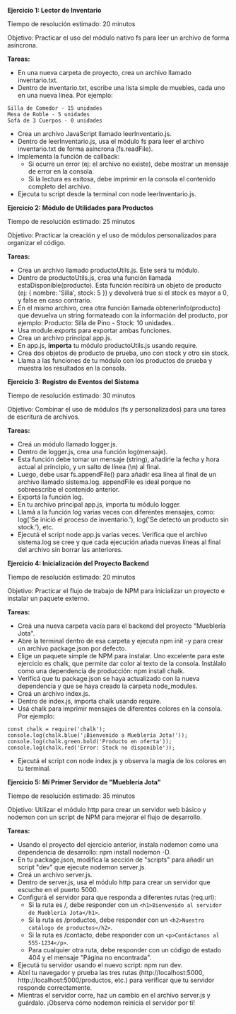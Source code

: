 **Ejercicio 1: Lector de Inventario**

Tiempo de resolución estimado: 20 minutos

Objetivo: Practicar el uso del módulo nativo fs para leer un archivo de forma asíncrona.

**Tareas:**

- En una nueva carpeta de proyecto, crea un archivo llamado inventario.txt.
- Dentro de inventario.txt, escribe una lista simple de muebles, cada uno en una nueva línea. Por ejemplo:

```
Silla de Comedor - 15 unidades
Mesa de Roble - 5 unidades
Sofá de 3 Cuerpos - 0 unidades
```

- Crea un archivo JavaScript llamado leerInventario.js.
- Dentro de leerInventario.js, usa el módulo fs para leer el archivo inventario.txt de forma asíncrona (fs.readFile).
- Implementa la función de callback:
  - Si ocurre un error (ej: el archivo no existe), debe mostrar un mensaje de error en la consola.
  - Si la lectura es exitosa, debe imprimir en la consola el contenido completo del archivo.
- Ejecuta tu script desde la terminal con node leerInventario.js.

**Ejercicio 2: Módulo de Utilidades para Productos**

Tiempo de resolución estimado: 25 minutos

Objetivo: Practicar la creación y el uso de módulos personalizados para organizar el código.

**Tareas:**

- Crea un archivo llamado productoUtils.js. Este será tu módulo.
- Dentro de productoUtils.js, crea una función llamada estaDisponible(producto). Esta función recibirá un objeto de producto (ej: { nombre: 'Silla', stock: 5 }) y devolverá true si el stock es mayor a 0, y false en caso contrario.
- En el mismo archivo, crea otra función llamada obtenerInfo(producto) que devuelva un string formateado con la información del producto, por ejemplo: Producto: Silla de Pino - Stock: 10 unidades..
- Usa module.exports para exportar ambas funciones.
- Crea un archivo principal app.js.
- En app.js, **importa** tu módulo productoUtils.js usando require.
- Crea dos objetos de producto de prueba, uno con stock y otro sin stock.
- Llama a las funciones de tu módulo con los productos de prueba y muestra los resultados en la consola.

**Ejercicio 3: Registro de Eventos del Sistema**

Tiempo de resolución estimado: 30 minutos

Objetivo: Combinar el uso de módulos (fs y personalizados) para una tarea de escritura de archivos.

**Tareas:**

- Creá un módulo llamado logger.js.
- Dentro de logger.js, crea una función log(mensaje).
- Esta función debe tomar un mensaje (string), añadirle la fecha y hora actual al principio, y un salto de línea (\n) al final.
- Luego, debe usar fs.appendFile() para añadir esa línea al final de un archivo llamado sistema.log. appendFile es ideal porque no sobreescribe el contenido anterior.
- Exportá la función log.
- En tu archivo principal app.js, importa tu módulo logger.
- Llamá a la función log varias veces con diferentes mensajes, como: log('Se inició el proceso de inventario.'), log('Se detectó un producto sin stock.'), etc.
- Ejecutá el script node app.js varias veces. Verifica que el archivo sistema.log se cree y que cada ejecución añada nuevas líneas al final del archivo sin borrar las anteriores.

**Ejercicio 4: Inicialización del Proyecto Backend**

Tiempo de resolución estimado: 20 minutos

Objetivo: Practicar el flujo de trabajo de NPM para inicializar un proyecto e instalar un paquete externo.

**Tareas:**

- Creá una nueva carpeta vacía para el backend del proyecto "Mueblería Jota".
- Abre la terminal dentro de esa carpeta y ejecuta npm init -y para crear un archivo package.json por defecto.
- Elige un paquete simple de NPM para instalar. Uno excelente para este ejercicio es chalk, que permite dar color al texto de la consola. Instálalo como una dependencia de producción: npm install chalk.
- Verificá que tu package.json se haya actualizado con la nueva dependencia y que se haya creado la carpeta node_modules.
- Creá un archivo index.js.
- Dentro de index.js, importa chalk usando require.
- Usá chalk para imprimir mensajes de diferentes colores en la consola. Por ejemplo:

```
const chalk = require('chalk');
console.log(chalk.blue('¡Bienvenido a Mueblería Jota!'));
console.log(chalk.green.bold('Producto en oferta'));
console.log(chalk.red('Error: Stock no disponible'));
```

- Ejecutá el script con node index.js y observa la magia de los colores en tu terminal.

**Ejercicio 5: Mi Primer Servidor de "Mueblería Jota"**

Tiempo de resolución estimado: 35 minutos

Objetivo: Utilizar el módulo http para crear un servidor web básico y nodemon con un script de NPM para mejorar el flujo de desarrollo.

**Tareas:**

- Usando el proyecto del ejercicio anterior, instala nodemon como una dependencia de desarrollo: npm install nodemon -D.
- En tu package.json, modifica la sección de "scripts" para añadir un script "dev" que ejecute nodemon server.js.
- Creá un archivo server.js.
- Dentro de server.js, usa el módulo http para crear un servidor que escuche en el puerto 5000.
- Configurá el servidor para que responda a diferentes rutas (req.url):
  - Si la ruta es /, debe responder con un `<h1>Bienvenido al servidor de Mueblería Jota</h1>`.
  - Si la ruta es /productos, debe responder con un `<h2>Nuestro catálogo de productos</h2>`.
  - Si la ruta es /contacto, debe responder con un `<p>Contáctanos al 555-1234</p>`.
  - Para cualquier otra ruta, debe responder con un código de estado 404 y el mensaje "Página no encontrada".
- Ejecutá tu servidor usando el nuevo script: npm run dev.
- Abrí tu navegador y prueba las tres rutas (http://localhost:5000, http://localhost:5000/productos, etc.) para verificar que tu servidor responde correctamente.
- Mientras el servidor corre, haz un cambio en el archivo server.js y guárdalo. ¡Observa cómo nodemon reinicia el servidor por ti!
